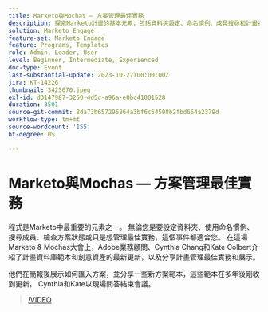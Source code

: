 ```yaml
---
title: Marketo與Mochas — 方案管理最佳實務
description: 探索Marketo計畫的基本元素，包括資料夾設定、命名慣例、成員搜尋和計畫狀態檢查，以及計畫資料庫範本、創意資產和最佳作法示範的最新更新。
solution: Marketo Engage
feature-set: Marketo Engage
feature: Programs, Templates
role: Admin, Leader, User
level: Beginner, Intermediate, Experienced
doc-type: Event
last-substantial-update: 2023-10-27T00:00:00Z
jira: KT-14226
thumbnail: 3425070.jpeg
exl-id: d3147987-3250-4d5c-a96a-e0bc41001528
duration: 3501
source-git-commit: 8da73b657295864a3bf6c64598b2fbd664a2379d
workflow-type: tm+mt
source-wordcount: '155'
ht-degree: 0%

---
```


# Marketo與Mochas — 方案管理最佳實務

程式是Marketo中最重要的元素之一。 無論您是要設定資料夾、使用命名慣例、搜尋成員、檢查方案狀態或只是想管理最佳實務，這個事件都適合您。 在這場Marketo &amp; Mochas大會上，Adobe業務顧問、Cynthia Chang和Kate Colbert介紹了計畫資料庫範本和創意資產的最新更新，以及分享計畫管理最佳實務和展示。

他們在簡報後展示如何匯入方案，並分享一些新方案範本，這些範本在多年後剛收到更新。 Cynthia和Kate以現場問答結束會議。

>[!VIDEO](https://video.tv.adobe.com/v/3425070/?learn=on)
